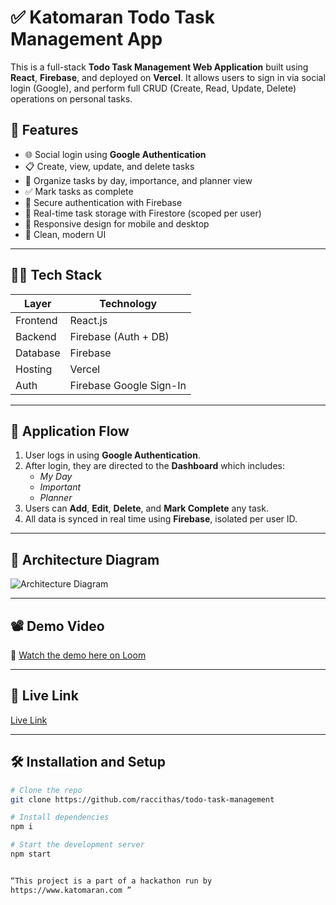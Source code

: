 # ✅ Katomaran Todo Task Management App

This is a full-stack **Todo Task Management Web Application** built using **React**, **Firebase**, and deployed on **Vercel**. It allows users to sign in via social login (Google), and perform full CRUD (Create, Read, Update, Delete) operations on personal tasks.

## 🚀 Features

- 🌐 Social login using **Google Authentication**
- 📋 Create, view, update, and delete tasks
- 📆 Organize tasks by day, importance, and planner view
- ✅ Mark tasks as complete
- 🔐 Secure authentication with Firebase
- 💾 Real-time task storage with Firestore (scoped per user)
- 📱 Responsive design for mobile and desktop
- 🌈 Clean, modern UI

---

## 🧑‍💻 Tech Stack

| Layer     | Technology            |
|-----------|------------------------|
| Frontend  | React.js               |
| Backend   | Firebase (Auth + DB)   |
| Database  | Firebase               |
| Hosting   | Vercel                 |
| Auth      | Firebase Google Sign-In|

---

## 🔄 Application Flow

1. User logs in using **Google Authentication**.
2. After login, they are directed to the **Dashboard** which includes:
   - *My Day*
   - *Important*
   - *Planner*
3. Users can **Add**, **Edit**, **Delete**, and **Mark Complete** any task.
4. All data is synced in real time using **Firebase**, isolated per user ID.

---

## 🧱 Architecture Diagram

![Architecture Diagram](https://drive.google.com/file/d/1IRN7utjy1q965V63VSOUnzMMbavqbBCh/view?usp=sharing)

---

## 📽️ Demo Video

🎥 [Watch the demo here on Loom](https://drive.google.com/file/d/16EopV8bDlnBqDVSOIYMIR7YmE0voeld5/view?usp=sharing)

---

## 📝 Live Link

[Live Link](https://taskmanagement-tau-one.vercel.app/)

---

## 🛠️ Installation and Setup

```bash
# Clone the repo
git clone https://github.com/raccithas/todo-task-management

# Install dependencies
npm i

# Start the development server
npm start


“This project is a part of a hackathon run by
https://www.katomaran.com ” 
